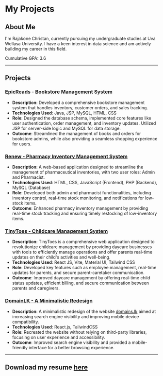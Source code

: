 # My Projects


## About Me
I'm Rajakone Christan, currently pursuing my undergraduate studies at Uva Wellasa University. I have a keen interest in data science and am actively building my career in this field.

Cumulative GPA: 3.6  
  
---


## Projects

### EpicReads - Bookstore Management System
- **Description**: Developed a comprehensive bookstore management system that handles inventory, customer orders, and sales tracking.
- **Technologies Used**: Java, JSP, MySQL, HTML, CSS
- **Role**: Designed the database schema, implemented core features like user authentication, order management, and inventory updates. Utilized JSP for server-side logic and MySQL for data storage.
- **Outcome**: Streamlined the management of books and orders for bookstore admins, while also providing a seamless shopping experience for users.

### [Renew - Pharmacy Inventory Management System](https://github.com/christancone/Renew)
- **Description**: A web-based application designed to streamline the management of pharmaceutical inventories, with two user roles: Admin and Pharmacist.
- **Technologies Used**: HTML, CSS, JavaScript (Frontend), PHP (Backend), MySQL (Database)
- **Role**: Developed both admin and pharmacist functionalities, including inventory control, real-time stock monitoring, and notifications for low-stock items.
- **Outcome**: Enhanced pharmacy inventory management by providing real-time stock tracking and ensuring timely restocking of low-inventory items.

### [TinyToes - Childcare Management System](https://github.com/christancone/project1)
- **Description**: TinyToes is a comprehensive web application designed to revolutionize childcare management by providing daycare businesses with tools to efficiently manage operations and offer parents real-time updates on their child's activities and well-being.
- **Technologies Used**: React JS, Vite, Material UI, Tailwind CSS
- **Role**: Developed key features such as employee management, real-time updates for parents, and secure parent-caretaker communication.
- **Outcome**: Improved daycare management by offering real-time child status updates, efficient billing, and secure communication between parents and caregivers.

### [DomainLK - A Minimalistic Redesign](https://github.com/christancone/domainTest)
- **Description**: A minimalistic redesign of the website [domains.lk](https://www.domains.lk/) aimed at increasing search engine visibility and improving mobile device compatibility.
- **Technologies Used**: React.js, TailwindCSS
- **Role**: Recreated the website without relying on third-party libraries, focusing on user experience and accessibility.
- **Outcome**: Improved search engine visibility and provided a mobile-friendly interface for a better browsing experience.

---

## Download my resume [here](https://github.com/christancone/myProjects/blob/main/Christan-resume.pdf)

